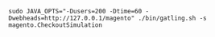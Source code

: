     sudo JAVA_OPTS="-Dusers=200 -Dtime=60 -Dwebheads=http://127.0.0.1/magento" ./bin/gatling.sh -s magento.CheckoutSimulation
